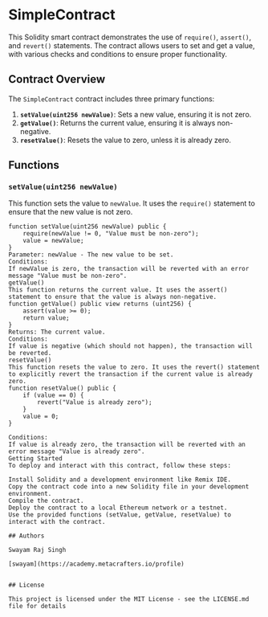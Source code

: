 # SimpleContract

This Solidity smart contract demonstrates the use of `require()`, `assert()`, and `revert()` statements. The contract allows users to set and get a value, with various checks and conditions to ensure proper functionality.

## Contract Overview

The `SimpleContract` contract includes three primary functions:

1. **`setValue(uint256 newValue)`**: Sets a new value, ensuring it is not zero.
2. **`getValue()`**: Returns the current value, ensuring it is always non-negative.
3. **`resetValue()`**: Resets the value to zero, unless it is already zero.

## Functions

### `setValue(uint256 newValue)`

This function sets the value to `newValue`. It uses the `require()` statement to ensure that the new value is not zero.

```solidity
function setValue(uint256 newValue) public {
    require(newValue != 0, "Value must be non-zero");
    value = newValue;
}
Parameter: newValue - The new value to be set.
Conditions:
If newValue is zero, the transaction will be reverted with an error message "Value must be non-zero".
getValue()
This function returns the current value. It uses the assert() statement to ensure that the value is always non-negative.
function getValue() public view returns (uint256) {
    assert(value >= 0);
    return value;
}
Returns: The current value.
Conditions:
If value is negative (which should not happen), the transaction will be reverted.
resetValue()
This function resets the value to zero. It uses the revert() statement to explicitly revert the transaction if the current value is already zero.
function resetValue() public {
    if (value == 0) {
        revert("Value is already zero");
    }
    value = 0;
}

Conditions:
If value is already zero, the transaction will be reverted with an error message "Value is already zero".
Getting Started
To deploy and interact with this contract, follow these steps:

Install Solidity and a development environment like Remix IDE.
Copy the contract code into a new Solidity file in your development environment.
Compile the contract.
Deploy the contract to a local Ethereum network or a testnet.
Use the provided functions (setValue, getValue, resetValue) to interact with the contract.

## Authors

Swayam Raj Singh

[swayam](https://academy.metacrafters.io/profile)


## License

This project is licensed under the MIT License - see the LICENSE.md file for details
